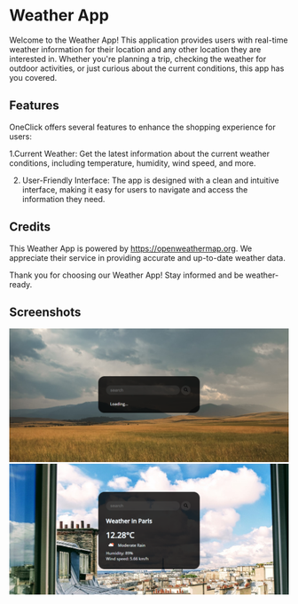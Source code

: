 # Weather App

Welcome to the Weather App! This application provides users with real-time weather information for their location and any other location they are interested in. Whether you're planning a trip, checking the weather for outdoor activities, or just curious about the current conditions, this app has you covered.


## Features

OneClick offers several features to enhance the shopping experience for users:

1.Current Weather: Get the latest information about the current weather conditions, including temperature, humidity, wind speed, and more.

2. User-Friendly Interface: The app is designed with a clean and intuitive interface, making it easy for users to navigate and access the information they need.


## Credits

This Weather App is powered by https://openweathermap.org. We appreciate their service in providing accurate and up-to-date weather data.

Thank you for choosing our Weather App! Stay informed and be weather-ready.




## Screenshots

![Home Screen](https://github.com/vishalraj8/Weather-App/blob/main/screenshots/Screenshot%20(21).png)
![Home Screen](https://github.com/vishalraj8/Weather-App/blob/main/screenshots/Screenshot%20(22).png)


